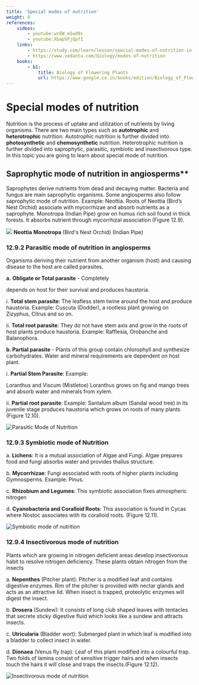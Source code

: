 ```yaml
---
title: 'Special modes of nutrition'
weight: 9
references:
    videos:
        - youtube:wcEW_m1wd9s
        - youtube:XbapVFjQpfI
    links:
        - https://study.com/learn/lesson/special-modes-of-nutrition-in-plants-overview-types-differences.html 
        - https://www.vedantu.com/biology/modes-of-nutrition
    books:
        - b1:
            title: Biology of Flowering Plants
            url: https://www.google.co.in/books/edition/Biology_of_Flowering_Plants/pdyHbU1aKfgC?hl=en&gbpv=0
---
```


#  Special modes of nutrition
 
Nutrition is the process of uptake and utilization of nutrients by living organisms. There are two main types such as **autotrophic** and **heterotrophic** nutrition. Autotrophic nutrition is further divided into **photosynthetic** and **chemosynthetic** nutrition. Heterotrophic nutrition is further divided into saprophytic, parasitic, symbiotic and insectivorous type. In this topic you are going to learn about special mode of nutrition. 

##  Saprophytic mode of nutrition in angiosperms** 

Saprophytes derive nutrients from dead and decaying matter. Bacteria and fungus are main saprophytic organisms. Some angiosperms also follow saprophytic mode of nutrition. Example: Neottia. Roots of Neottia (Bird’s Nest Orchid) associate with mycorrhizae and absorb nutrients as a saprophyte. Monotropa (Indian Pipe) grow on humus rich soil found in thick forests. It absorbs nutrient through mycorrhizal association (Figure 12.9).

![](12.10.png)
**Neottia** **Monotropa** (Bird's Nest Orchid) (Indian Pipe)



### 12.9.2 Parasitic mode of nutrition in angiosperms


Organisms deriving their nutrient from another organism (host) and causing disease to the host are called parasites. 

**a.** **Obligate or Total parasite** - Completely

depends on host for their survival and produces haustoria.

i. **Total stem parasite**: The leafless stem twine around the host and produce haustoria. Example: Cuscuta (Dodder), a rootless plant growing on Zizyphus, Citrus and so on.

ii. **Total root parasite**: They do not have stem axis and grow in the roots of host plants produce haustoria. Example: Rafflesia, Orobanche and Balanophora.

**b. Partial parasite** - Plants of this group contain chlorophyll and synthesize carbohydrates. Water and mineral requirements are dependent on host plant. 

i. **Partial Stem Parasite**: Example:

Loranthus and Viscum (Mistletoe) Loranthus grows on fig and mango trees and absorb water and minerals from xylem.  

ii. **Partial root parasite**: Example: Santalum album (Sandal wood tree) in its juvenile stage produces haustoria which grows on roots of many plants (Figure 12.10).

![ Parasitic Mode of Nutrition](12.11.png "")


### 12.9.3 Symbiotic mode of Nutrition
 
 
a. **Lichens**: It is a mutual association of Algae and Fungi. Algae prepares food and fungi absorbs water and provides thallus structure.

b. **Mycorrhizae**: Fungi associated with roots of higher plants including Gymnosperms. Example: Pinus.

c. **Rhizobium and Legumes**: This symbiotic association fixes atmospheric nitrogen

d. **Cyanobacteria and Coralloid Roots**: This association is found in Cycas where Nostoc associates with its coralloid roots. (Figure 12.11).

![ Symbiotic mode of nutrition](12.12.png "")


### 12.9.4 Insectivorous mode of nutrition
 Plants which are growing in nitrogen deficient areas develop insectivorous habit to resolve nitrogen deficiency. These plants obtain nitrogen from the insects
 
a. **Nepenthes** (Pitcher plant): Pitcher is a modified leaf and contains digestive enzymes. Rim of the pitcher is provided with nectar glands and acts as an attractive lid. When insect is trapped, proteolytic enzymes will digest the insect.

b. **Drosera** (Sundew): It consists of long club shaped leaves with tentacles that secrete sticky digestive fluid which looks like a sundew and attracts insects.

c. **Utricularia** (Bladder wort): Submerged plant in which leaf is modified into a bladder to collect insect in water.

d. **Dionaea** (Venus fly trap): Leaf of this plant modified into a colourful trap. Two folds of lamina consist of sensitive trigger hairs and when insects touch the hairs it will close and traps the insects.(Figure 12.12).

![ Insectivorous mode of nutrition](12.13.png "")
